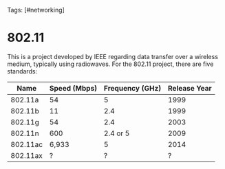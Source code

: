 Tags: [#networking]

# 802.11

This is a project developed by IEEE regarding data transfer over a wireless medium, typically using radiowaves. For the 802.11 project, there are five standards:

|Name|Speed (Mbps)|Frequency (GHz)|Release Year|
|-|-|-|-|
|802.11a|54|5|1999|
|802.11b|11|2.4|1999
|802.11g|54|2.4|2003|
|802.11n|600|2.4 or 5|2009|
|802.11ac|6,933|5|2014|
|802.11ax|?|?|?|
